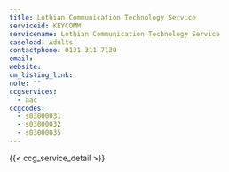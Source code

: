 ```yaml
---
title: Lothian Communication Technology Service
serviceid: KEYCOMM
servicename: Lothian Communication Technology Service
caseload: Adults
contactphone: 0131 311 7130
email:
website:
cm_listing_link:
note: ""
ccgservices:
  - aac
ccgcodes:
  - s03000031
  - s03000032
  - s03000035
---
```


{{< ccg_service_detail >}}
